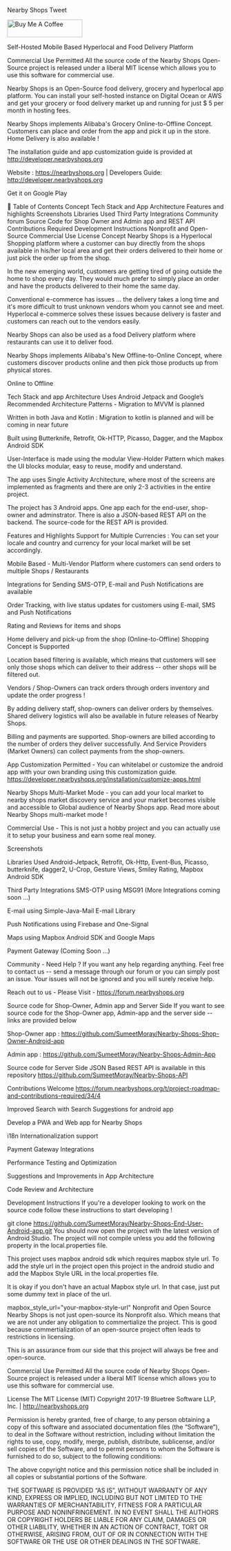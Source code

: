 Nearby Shops Tweet

<a href="buymeacoffee.com/?via=ramms44" target="_blank"><img src="https://cdn.buymeacoffee.com/buttons/default-orange.png" alt="Buy Me A Coffee" height="41" width="174"></a>

Self-Hosted Mobile Based Hyperlocal and Food Delivery Platform

Commercial Use Permitted
All the source code of the Nearby Shops Open-Source project is released under a liberal MIT license which allows you to use this software for commercial use.



Nearby Shops is an Open-Source food delivery, grocery and hyperlocal app platform. You can install your self-hosted instance on Digital Ocean or AWS and get your grocery or food delivery market up and running for just $ 5 per month in hosting fees.

Nearby Shops implements Alibaba's Grocery Online-to-Offline Concept. Customers can place and order from the app and pick it up in the store. Home Delivery is also available !

The installation guide and app customization guide is provided at http://developer.nearbyshops.org

Website : https://nearbyshops.org | Developers Guide: http://developer.nearbyshops.org

Get it on Google Play

    

🚩 Table of Contents
Concept
Tech Stack and App Architecture
Features and highlights
Screenshots
Libraries Used
Third Party Integrations
Community forum
Source Code for Shop Owner and Admin app and REST API
Contributions Required
Development Instructions
Nonprofit and Open-Source
Commercial Use
License
Concept
Nearby Shops is a Hyperlocal Shopping platform where a customer can buy directly from the shops available in his/her local area and get their orders delivered to their home or just pick the order up from the shop.

In the new emerging world, customers are getting tired of going outside the home to shop every day. They would much prefer to simply place an order and have the products delivered to their home the same day.

Conventional e-commerce has issues ... the delivery takes a long time and it's more difficult to trust unknown vendors whom you cannot see and meet. Hyperlocal e-commerce solves these issues because delivery is faster and customers can reach out to the vendors easily.

Nearby Shops can also be used as a food Delivery platform where restaurants can use it to deliver food.

Nearby Shops implements Alibaba's New Offline-to-Online Concept, where customers discover products online and then pick those products up from physical stores.

Online to Offline

Tech Stack and app Architecture
Uses Android Jetpack and Google’s Recommended Architecture Patterns - Migration to MVVM is planned

Written in both Java and Kotlin : Migration to kotlin is planned and will be coming in near future

Built using Butterknife, Retrofit, Ok-HTTP, Picasso, Dagger, and the Mapbox Android SDK

User-Interface is made using the modular View-Holder Pattern which makes the UI blocks modular, easy to reuse, modify and understand.

The app uses Single Activity Architecture, where most of the screens are implemented as fragments and there are only 2-3 activities in the entire project.

The project has 3 Android apps. One app each for the end-user, shop-owner and adminstrator. There is also a JSON-based REST API on the backend. The source-code for the REST API is provided.

Features and Highlights
Support for Multiple Currencies : You can set your locale and country and currency for your local market will be set accordingly.

Mobile Based - Multi-Vendor Platform where customers can send orders to multiple Shops / Restaurants

Integrations for Sending SMS-OTP, E-mail and Push Notifications are available

Order Tracking, with live status updates for customers using E-mail, SMS and Push Notifications

Rating and Reviews for items and shops

Home delivery and pick-up from the shop (Online-to-Offline) Shopping Concept is Supported

Location based filtering is available, which means that customers will see only those shops which can deliver to their address -- other shops will be filtered out.

Vendors / Shop-Owners can track orders through orders inventory and update the order progress !

By adding delivery staff, shop-owners can deliver orders by themselves. Shared delivery logistics will also be available in future releases of Nearby Shops.

Billing and payments are supported. Shop-owners are billed according to the number of orders they deliver successfully. And Service Providers (Market Owners) can collect payments from the shop-owners.

App Customization Permitted - You can whitelabel or customize the android app with your own branding using this customization guide. https://developer.nearbyshops.org/installation/customize-apps.html

Nearby Shops Multi-Market Mode - you can add your local market to nearby shops market discovery service and your market becomes visible and accessible to Global audience of Nearby Shops app. Read more about Nearby Shops multi-market mode !

Commercial Use - This is not just a hobby project and you can actually use it to setup your business and earn some real money.

Screenshots
    

Libraries Used
Android-Jetpack, Retrofit, Ok-Http, Event-Bus, Picasso, butterknife, dagger2, U-Crop, Gesture Views, Smiley Rating, Mapbox Android SDK

Third Party Integrations
SMS-OTP using MSG91 (More Integrations coming soon ...)

E-mail using Simple-Java-Mail E-mail Library

Push Notifications using Firebase and One-Signal

Maps using Mapbox Android SDK and Google Maps

Payment Gateway (Coming Soon ...)

Community - Need Help ?
If you want any help regarding anything. Feel free to contact us -- send a message through our forum or you can simply post an issue. Your issues will not be ignored and you will surely receive help.

Reach out to us - Please Visit - https://forum.nearbyshops.org

Source code for Shop-Owner, Admin app and Server Side
If you want to see source code for the Shop-Owner app, Admin-app and the server side -- links are provided below

Shop-Owner app : https://github.com/SumeetMoray/Nearby-Shops-Shop-Owner-Android-app

Admin app : https://github.com/SumeetMoray/Nearby-Shops-Admin-App

Source code for Server Side JSON Based REST API is available in this repository https://github.com/SumeetMoray/Nearby-Shops-API

Contributions Welcome
https://forum.nearbyshops.org/t/project-roadmap-and-contributions-required/34/4

Improved Search with Search Suggestions for android app

Develop a PWA and Web app for Nearby Shops

i18n Internationalization support

Payment Gateway Integrations

Performance Testing and Optimization

Suggestions and Improvements in App Architecture

Code Review and Architecture

Development Instructions
If you're a developer looking to work on the source code follow these instructions to start developing !

git clone https://github.com/SumeetMoray/Nearby-Shops-End-User-Android-app.git
You should now open the project with the latest version of Android Studio. The project will not compile unless you add the following property in the local.properties file.

This project uses mapbox android sdk which requires mapbox style url. To add the style url in the project open this project in the android studio and add the Mapbox Style URL in the local.properties file.

It is okay if you don't have an actual Mapbox style url. In that case, just put some dummy text in place of the url.

mapbox_style_url="your-mapbox-style-url"
Nonprofit and Open Source
Nearby Shops is not just open-source its Nonprofit also. Which means that we are not under any obligation to commertialize the project. This is good because commertialization of an open-source project often leads to restrictions in licensing.

This is an assurance from our side that this project will always be free and open-source.

Commercial Use Permitted
All the source code of Nearby Shops Open-Source project is released under a liberal MIT license which allows you to use this software for commercial use.

License
The MIT License (MIT) Copyright 2017-19 Bluetree Software LLP, Inc. | http://nearbyshops.org

Permission is hereby granted, free of charge, to any person obtaining a copy of this software and associated documentation files (the “Software”), to deal in the Software without restriction, including without limitation the rights to use, copy, modify, merge, publish, distribute, sublicense, and/or sell copies of the Software, and to permit persons to whom the Software is furnished to do so, subject to the following conditions:

The above copyright notice and this permission notice shall be included in all copies or substantial portions of the Software.

THE SOFTWARE IS PROVIDED “AS IS”, WITHOUT WARRANTY OF ANY KIND, EXPRESS OR IMPLIED, INCLUDING BUT NOT LIMITED TO THE WARRANTIES OF MERCHANTABILITY, FITNESS FOR A PARTICULAR PURPOSE AND NONINFRINGEMENT. IN NO EVENT SHALL THE AUTHORS OR COPYRIGHT HOLDERS BE LIABLE FOR ANY CLAIM, DAMAGES OR OTHER LIABILITY, WHETHER IN AN ACTION OF CONTRACT, TORT OR OTHERWISE, ARISING FROM, OUT OF OR IN CONNECTION WITH THE SOFTWARE OR THE USE OR OTHER DEALINGS IN THE SOFTWARE.
